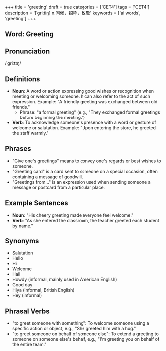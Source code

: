+++
title = 'greeting'
draft = true
categories = ['CET4']
tags = ['CET4']
description = '[ˈgriːtiŋ] n.问候，招呼，致敬'
keywords = ['ai words', 'greeting']
+++

## Word: Greeting

## Pronunciation
/ˈɡriːtɪŋ/

## Definitions
- **Noun**: A word or action expressing good wishes or recognition when meeting or welcoming someone. It can also refer to the act of such expression. Example: "A friendly greeting was exchanged between old friends."
  - Phrase: "a formal greeting" (e.g., "They exchanged formal greetings before beginning the meeting.")
- **Verb**: To acknowledge someone's presence with a word or gesture of welcome or salutation. Example: "Upon entering the store, he greeted the staff warmly."

## Phrases
- "Give one's greetings" means to convey one's regards or best wishes to someone.
- "Greeting card" is a card sent to someone on a special occasion, often containing a message of goodwill.
- "Greetings from..." is an expression used when sending someone a message or postcard from a particular place.

## Example Sentences
- **Noun**: "His cheery greeting made everyone feel welcome."
- **Verb**: "As she entered the classroom, the teacher greeted each student by name."

## Synonyms
- Salutation
- Hello
- Hi
- Welcome
- Hail
- Howdy (informal, mainly used in American English)
- Good day
- Hiya (informal, British English)
- Hey (informal) 

## Phrasal Verbs
- "to greet someone with something": To welcome someone using a specific action or object, e.g., "She greeted him with a hug."
- "to greet someone on behalf of someone else": To extend a greeting to someone on someone else's behalf, e.g., "I'm greeting you on behalf of the entire team."
